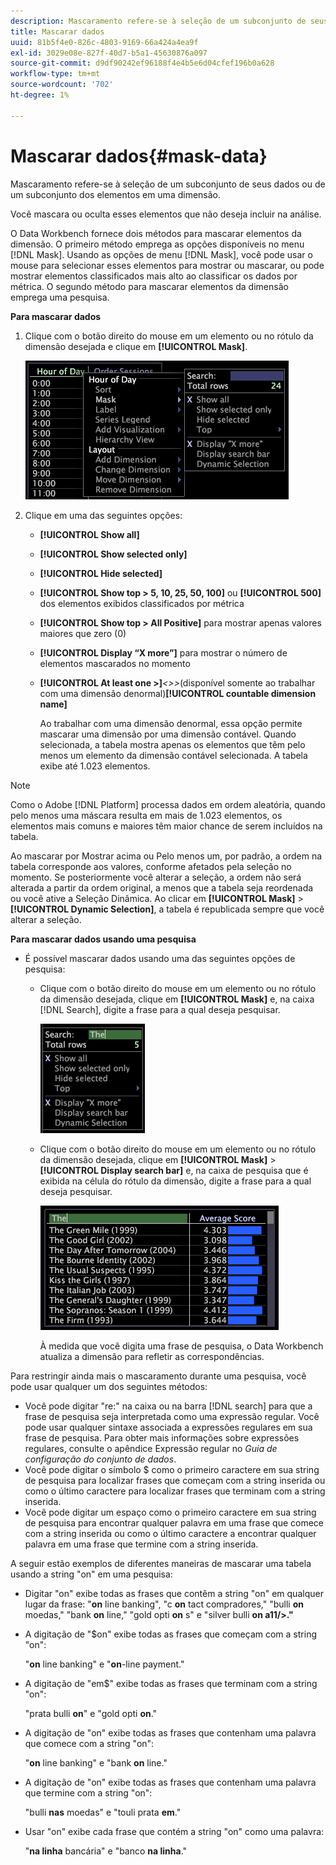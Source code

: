 ```yaml
---
description: Mascaramento refere-se à seleção de um subconjunto de seus dados ou de um subconjunto dos elementos em uma dimensão.
title: Mascarar dados
uuid: 81b5f4e0-826c-4803-9169-66a424a4ea9f
exl-id: 3029e08e-827f-40d7-b5a1-45630876a097
source-git-commit: d9df90242ef96188f4e4b5e6d04cfef196b0a628
workflow-type: tm+mt
source-wordcount: '702'
ht-degree: 1%

---
```


# Mascarar dados{#mask-data}

Mascaramento refere-se à seleção de um subconjunto de seus dados ou de um subconjunto dos elementos em uma dimensão.

Você mascara ou oculta esses elementos que não deseja incluir na análise.

O Data Workbench fornece dois métodos para mascarar elementos da dimensão. O primeiro método emprega as opções disponíveis no menu [!DNL Mask]. Usando as opções de menu [!DNL Mask], você pode usar o mouse para selecionar esses elementos para mostrar ou mascarar, ou pode mostrar elementos classificados mais alto ao classificar os dados por métrica. O segundo método para mascarar elementos da dimensão emprega uma pesquisa.

**Para mascarar dados**

1. Clique com o botão direito do mouse em um elemento ou no rótulo da dimensão desejada e clique em **[!UICONTROL Mask]**.

   ![](assets/mnu_Table_Mask.png)

1. Clique em uma das seguintes opções:

   * **[!UICONTROL Show all]**
   * **[!UICONTROL Show selected only]**
   * **[!UICONTROL Hide selected]**
   * **[!UICONTROL Show top > 5, 10, 25, 50, 100]** ou  **[!UICONTROL 500]** dos elementos exibidos classificados por métrica
   * **[!UICONTROL Show top > All Positive]** para mostrar apenas valores maiores que zero (0)
   * **[!UICONTROL Display “X more”]** para mostrar o número de elementos mascarados no momento
   * **[!UICONTROL At least one >]***&lt;>>*(disponível somente ao trabalhar com uma dimensão denormal)**[!UICONTROL countable dimension name]**

      Ao trabalhar com uma dimensão denormal, essa opção permite mascarar uma dimensão por uma dimensão contável. Quando selecionada, a tabela mostra apenas os elementos que têm pelo menos um elemento da dimensão contável selecionada. A tabela exibe até 1.023 elementos.

>[!NOTE]
>
>Como o Adobe [!DNL Platform] processa dados em ordem aleatória, quando pelo menos uma máscara resulta em mais de 1.023 elementos, os elementos mais comuns e maiores têm maior chance de serem incluídos na tabela.

Ao mascarar por Mostrar acima ou Pelo menos um, por padrão, a ordem na tabela corresponde aos valores, conforme afetados pela seleção no momento. Se posteriormente você alterar a seleção, a ordem não será alterada a partir da ordem original, a menos que a tabela seja reordenada ou você ative a Seleção Dinâmica. Ao clicar em **[!UICONTROL Mask]** > **[!UICONTROL Dynamic Selection]**, a tabela é republicada sempre que você alterar a seleção.

**Para mascarar dados usando uma pesquisa**

* É possível mascarar dados usando uma das seguintes opções de pesquisa:

   * Clique com o botão direito do mouse em um elemento ou no rótulo da dimensão desejada, clique em **[!UICONTROL Mask]** e, na caixa [!DNL Search], digite a frase para a qual deseja pesquisar.

      ![](assets/mnu_Table_MaskSearch.png)

   * Clique com o botão direito do mouse em um elemento ou no rótulo da dimensão desejada, clique em **[!UICONTROL Mask]** > **[!UICONTROL Display search bar]** e, na caixa de pesquisa que é exibida na célula do rótulo da dimensão, digite a frase para a qual deseja pesquisar.

      ![](assets/vis_Table_Mask_searchBar.png)

      À medida que você digita uma frase de pesquisa, o Data Workbench atualiza a dimensão para refletir as correspondências.

Para restringir ainda mais o mascaramento durante uma pesquisa, você pode usar qualquer um dos seguintes métodos:

* Você pode digitar &quot;re:&quot; na caixa ou na barra [!DNL search] para que a frase de pesquisa seja interpretada como uma expressão regular. Você pode usar qualquer sintaxe associada a expressões regulares em sua frase de pesquisa. Para obter mais informações sobre expressões regulares, consulte o apêndice Expressão regular no *Guia de configuração do conjunto de dados*.
* Você pode digitar o símbolo $ como o primeiro caractere em sua string de pesquisa para localizar frases que começam com a string inserida ou como o último caractere para localizar frases que terminam com a string inserida.
* Você pode digitar um espaço como o primeiro caractere em sua string de pesquisa para encontrar qualquer palavra em uma frase que comece com a string inserida ou como o último caractere a encontrar qualquer palavra em uma frase que termine com a string inserida.

A seguir estão exemplos de diferentes maneiras de mascarar uma tabela usando a string &quot;on&quot; em uma pesquisa:

* Digitar &quot;on&quot; exibe todas as frases que contêm a string &quot;on&quot; em qualquer lugar da frase: &quot;**on** line banking&quot;, &quot;c **on** tact compradores,&quot; &quot;bulli **on** moedas,&quot; &quot;bank **on** line,&quot; &quot;gold opti **on** s&quot; e &quot;silver bulli **on a11/>.&quot;**
* A digitação de &quot;$on&quot; exibe todas as frases que começam com a string &quot;on&quot;:

   &quot;**on** line banking&quot; e &quot;**on**-line payment.&quot;

* A digitação de &quot;em$&quot; exibe todas as frases que terminam com a string &quot;on&quot;:

   &quot;prata bulli **on**&quot; e &quot;gold opti **on**.&quot;

* A digitação de &quot;on&quot; exibe todas as frases que contenham uma palavra que comece com a string &quot;on&quot;:

   &quot;**on** line banking&quot; e &quot;bank **on** line.&quot;

* A digitação de &quot;on&quot; exibe todas as frases que contenham uma palavra que termine com a string &quot;on&quot;:

   &quot;bulli **nas** moedas&quot; e &quot;touli prata **em**.&quot;

* Usar &quot;on&quot; exibe cada frase que contém a string &quot;on&quot; como uma palavra:

   &quot;**na linha** bancária&quot; e &quot;banco **na linha**.&quot;
